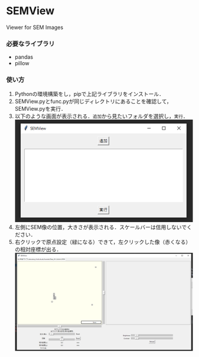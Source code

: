 # SEMView
Viewer for SEM Images

### 必要なライブラリ
* pandas
* pillow
### 使い方
1. Pythonの環境構築をし，pipで上記ライブラリをインストール．
2. SEMView.pyとfunc.pyが同じディレクトリにあることを確認して，SEMView.pyを実行．
3. 以下のような画面が表示される．`追加`から見たいフォルダを選択し，`実行`．
![img.png](img.png)
4. 左側にSEM像の位置，大きさが表示される．スケールバーは信用しないでください．
5. 右クリックで原点設定（緑になる）できて，左クリックした像（赤くなる）の相対座標が出る．
![img_1.png](img_1.png)